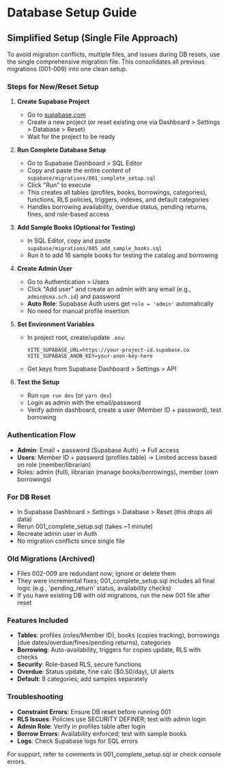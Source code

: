 # Database Setup Guide

## Simplified Setup (Single File Approach)

To avoid migration conflicts, multiple files, and issues during DB resets, use the single comprehensive migration file. This consolidates all previous migrations (001-009) into one clean setup.

### Steps for New/Reset Setup

1. **Create Supabase Project**
   - Go to [supabase.com](https://supabase.com)
   - Create a new project (or reset existing one via Dashboard > Settings > Database > Reset)
   - Wait for the project to be ready

2. **Run Complete Database Setup**
   - Go to Supabase Dashboard > SQL Editor
   - Copy and paste the entire content of `supabase/migrations/001_complete_setup.sql`
   - Click "Run" to execute
   - This creates all tables (profiles, books, borrowings, categories), functions, RLS policies, triggers, indexes, and default categories
   - Handles borrowing availability, overdue status, pending returns, fines, and role-based access

3. **Add Sample Books (Optional for Testing)**
   - In SQL Editor, copy and paste `supabase/migrations/005_add_sample_books.sql`
   - Run it to add 16 sample books for testing the catalog and borrowing

4. **Create Admin User**
   - Go to Authentication > Users
   - Click "Add user" and create an admin with any email (e.g., `admin@sma.sch.id`) and password
   - **Auto Role**: Supabase Auth users get `role = 'admin'` automatically
   - No need for manual profile insertion

5. **Set Environment Variables**
   - In project root, create/update `.env`:
     ```
     VITE_SUPABASE_URL=https://your-project-id.supabase.co
     VITE_SUPABASE_ANON_KEY=your-anon-key-here
     ```
   - Get keys from Supabase Dashboard > Settings > API

6. **Test the Setup**
   - Run `npm run dev` (or `yarn dev`)
   - Login as admin with the email/password
   - Verify admin dashboard, create a user (Member ID + password), test borrowing

### Authentication Flow

- **Admin**: Email + password (Supabase Auth) → Full access
- **Users**: Member ID + password (profiles table) → Limited access based on role (member/librarian)
- Roles: admin (full), librarian (manage books/borrowings), member (own borrowings)

### For DB Reset
- In Supabase Dashboard > Settings > Database > Reset (this drops all data)
- Rerun 001_complete_setup.sql (takes ~1 minute)
- Recreate admin user in Auth
- No migration conflicts since single file

### Old Migrations (Archived)
- Files 002-009 are redundant now; ignore or delete them
- They were incremental fixes; 001_complete_setup.sql includes all final logic (e.g., 'pending_return' status, availability checks)
- If you have existing DB with old migrations, run the new 001 file after reset

### Features Included
- **Tables**: profiles (roles/Member ID), books (copies tracking), borrowings (due dates/overdue/fines/pending returns), categories
- **Borrowing**: Auto-availability, triggers for copies update, RLS with checks
- **Security**: Role-based RLS, secure functions
- **Overdue**: Status update, fine calc ($0.50/day), UI alerts
- **Default**: 8 categories; add samples separately

### Troubleshooting
- **Constraint Errors**: Ensure DB reset before running 001
- **RLS Issues**: Policies use SECURITY DEFINER; test with admin login
- **Admin Role**: Verify in profiles table after login
- **Borrow Errors**: Availability enforced; test with sample books
- **Logs**: Check Supabase logs for SQL errors

For support, refer to comments in 001_complete_setup.sql or check console errors.